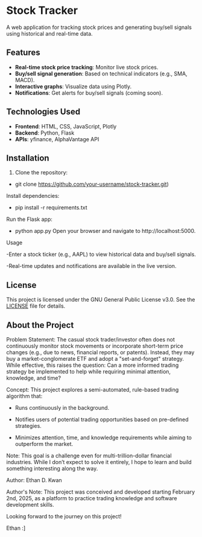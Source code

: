 # Stock Tracker

A web application for tracking stock prices and generating buy/sell signals using historical and real-time data.

## Features
- **Real-time stock price tracking**: Monitor live stock prices.
- **Buy/sell signal generation**: Based on technical indicators (e.g., SMA, MACD).
- **Interactive graphs**: Visualize data using Plotly.
- **Notifications**: Get alerts for buy/sell signals (coming soon).

## Technologies Used
- **Frontend**: HTML, CSS, JavaScript, Plotly
- **Backend**: Python, Flask
- **APIs**: yfinance, AlphaVantage API

## Installation
1. Clone the repository: 
- git clone https://github.com/your-username/stock-tracker.git)

Install dependencies: 
- pip install -r requirements.txt

Run the Flask app:
- python app.py
Open your browser and navigate to http://localhost:5000.


Usage

-Enter a stock ticker (e.g., AAPL) to view historical data and buy/sell signals.

-Real-time updates and notifications are available in the live version.

## License
This project is licensed under the GNU General Public License v3.0. See the [LICENSE](LICENSE) file for details.

## About the Project

Problem Statement:
The casual stock trader/investor often does not continuously monitor stock movements or incorporate short-term price changes (e.g., due to news, financial reports, or patents). Instead, they may buy a market-conglomerate ETF and adopt a "set-and-forget" strategy. While effective, this raises the question: Can a more informed trading strategy be implemented to help while requiring minimal attention, knowledge, and time?

Concept:
This project explores a semi-automated, rule-based trading algorithm that:

- Runs continuously in the background.

- Notifies users of potential trading opportunities based on pre-defined strategies.

- Minimizes attention, time, and knowledge requirements while aiming to outperform the market.

Note: This goal is a challenge even for multi-trillion-dollar financial industries. While I don’t expect to solve it entirely, I hope to learn and build something interesting along the way.

Author:
Ethan D. Kwan

Author's Note:
This project was conceived and developed starting February 2nd, 2025, as a platform to practice trading knowledge and software development skills.


Looking forward to the journey on this project!

Ethan :]